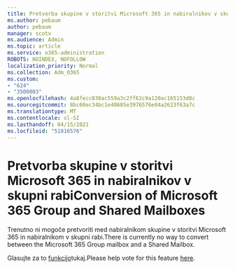 ```yaml
---
title: Pretvorba skupine v storitvi Microsoft 365 in nabiralnikov v skupni rabi
ms.author: pebaum
author: pebaum
manager: scotv
ms.audience: Admin
ms.topic: article
ms.service: o365-administration
ROBOTS: NOINDEX, NOFOLLOW
localization_priority: Normal
ms.collection: Adm_O365
ms.custom:
- "624"
- "3500003"
ms.openlocfilehash: 4a8fecc830ac559a3c2ff62c9a120ac165153d0c
ms.sourcegitcommit: 8bc60ec34bc1e40685e3976576e04a2623f63a7c
ms.translationtype: MT
ms.contentlocale: sl-SI
ms.lasthandoff: 04/15/2021
ms.locfileid: "51816576"
---
```

# <a name="conversion-of-microsoft-365-group-and-shared-mailboxes"></a><span data-ttu-id="3772c-102">Pretvorba skupine v storitvi Microsoft 365 in nabiralnikov v skupni rabi</span><span class="sxs-lookup"><span data-stu-id="3772c-102">Conversion of Microsoft 365 Group and Shared Mailboxes</span></span>

<span data-ttu-id="3772c-103">Trenutno ni mogoče pretvoriti med nabiralnikom skupine v storitvi Microsoft 365 in nabiralnikom v skupni rabi.</span><span class="sxs-lookup"><span data-stu-id="3772c-103">There is currently no way to convert between the Microsoft 365 Group mailbox and a Shared Mailbox.</span></span>

<span data-ttu-id="3772c-104">Glasujte za to [funkcijo](https://aka.ms/M365GroupToShared)tukaj.</span><span class="sxs-lookup"><span data-stu-id="3772c-104">Please help vote for this feature [here](https://aka.ms/M365GroupToShared).</span></span>

